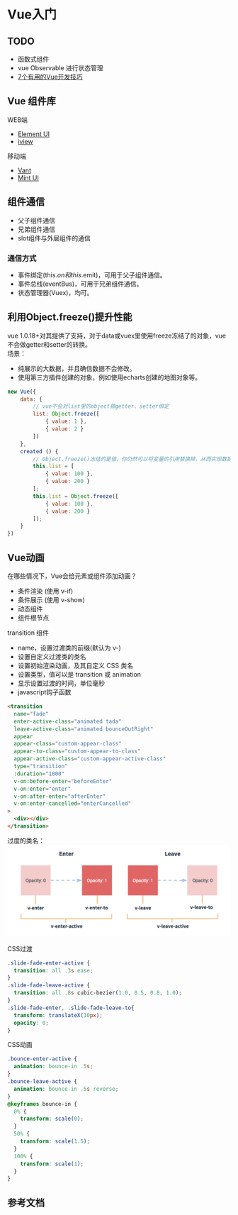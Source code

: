 # Vue入门

## TODO
- 函数式组件
- vue Observable 进行状态管理
- [7个有用的Vue开发技巧](https://www.jianshu.com/p/c644085aa155)

## Vue 组件库
WEB端
- [Element UI](http://element-cn.eleme.io/#/zh-CN)
- [iview]()

移动端
- [Vant](https://youzan.github.io/vant/#/zh-CN/intro)
- [Mint UI](http://mint-ui.github.io/#!/zh-cn)

## 组件通信
- 父子组件通信
- 兄弟组件通信
- slot组件与外层组件的通信

### 通信方式
- 事件绑定(this.$on 和 this.$emit)，可用于父子组件通信。
- 事件总线(eventBus)，可用于兄弟组件通信。
- 状态管理器(Vuex)，均可。

## 利用Object.freeze()提升性能
vue 1.0.18+对其提供了支持，对于data或vuex里使用freeze冻结了的对象，vue不会做getter和setter的转换。  
场景：
- 纯展示的大数据，并且确信数据不会修改。
- 使用第三方插件创建的对象，例如使用echarts创建的地图对象等。
```js
new Vue({
    data: {
        // vue不会对list里的object做getter、setter绑定
        list: Object.freeze([
            { value: 1 },
            { value: 2 }
        ])
    },
    created () {
        // Object.freeze()冻结的是值，你仍然可以将变量的引用替换掉，从而实现数据响应
        this.list = [
            { value: 100 },
            { value: 200 }
        ];
        this.list = Object.freeze([
            { value: 100 },
            { value: 200 }
        ]);
    }
})
```

## Vue动画
在哪些情况下，Vue会给元素或组件添加动画？
- 条件渲染 (使用 v-if)
- 条件展示 (使用 v-show)
- 动态组件
- 组件根节点

transition 组件
- name，设置过渡类的前缀(默认为 v-)
- 设置自定义过渡类的类名
- 设置初始渲染动画，及其自定义 CSS 类名
- 设置类型，值可以是 transition 或 animation
- 显示设置过渡的时间，单位毫秒
- javascript钩子函数
```html
<transition
  name="fade"
  enter-active-class="animated tada"
  leave-active-class="animated bounceOutRight"
  appear
  appear-class="custom-appear-class"
  appear-to-class="custom-appear-to-class"
  appear-active-class="custom-appear-active-class"
  type="transition"
  :duration="1000"
  v-on:before-enter="beforeEnter"
  v-on:enter="enter"
  v-on:after-enter="afterEnter"
  v-on:enter-cancelled="enterCancelled"
>
  <div></div>
</transition>
```

过度的类名：
![vue过渡的类名](../images/Vue/vue过渡的类名.png)

CSS过渡
```css
.slide-fade-enter-active {
  transition: all .3s ease;
}
.slide-fade-leave-active {
  transition: all .8s cubic-bezier(1.0, 0.5, 0.8, 1.0);
}
.slide-fade-enter, .slide-fade-leave-to{
  transform: translateX(10px);
  opacity: 0;
}
```

CSS动画
```css
.bounce-enter-active {
  animation: bounce-in .5s;
}
.bounce-leave-active {
  animation: bounce-in .5s reverse;
}
@keyframes bounce-in {
  0% {
    transform: scale(0);
  }
  50% {
    transform: scale(1.5);
  }
  100% {
    transform: scale(1);
  }
}
```

## 参考文档

